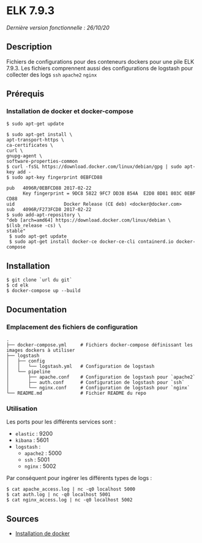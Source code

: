 # ELK 7.9.3

*Dernière version fonctionnelle : 26/10/20*

## Description

Fichiers de configurations pour des conteneurs dockers pour une pile ELK 7.9.3.
Les fichiers comprennent aussi des configurations de logstash pour collecter des logs `ssh` `apache2` `nginx`

## Prérequis

### Installation de docker et docker-compose

```
$ sudo apt-get update

$ sudo apt-get install \
apt-transport-https \
ca-certificates \
curl \
gnupg-agent \
software-properties-common
$ curl -fsSL https://download.docker.com/linux/debian/gpg | sudo apt-key add -
$ sudo apt-key fingerprint 0EBFCD88

pub   4096R/0EBFCD88 2017-02-22
      Key fingerprint = 9DC8 5822 9FC7 DD38 854A  E2D8 8D81 803C 0EBF CD88
uid                  Docker Release (CE deb) <docker@docker.com>
sub   4096R/F273FCD8 2017-02-22
$ sudo add-apt-repository \
"deb [arch=amd64] https://download.docker.com/linux/debian \
$(lsb_release -cs) \
stable"
 $ sudo apt-get update
 $ sudo apt-get install docker-ce docker-ce-cli containerd.io docker-compose
```

## Installation

```
$ git clone `url du git`
$ cd elk
$ docker-compose up --build
```

## Documentation

### Emplacement des fichiers de configuration 
```
.
├── docker-compose.yml     # Fichiers docker-compose définissant les images dockers à utiliser
├── logstash
│   ├── config
│   │   └── logstash.yml   # Configuration de logstash
│   └── pipeline
│       ├── apache.conf    # Configuration de logstash pour `apache2`
│       ├── auth.conf      # Configuration de logstash pour `ssh`
│       └── nginx.conf     # Configuration de logstash pour `nginx`
└── README.md              # Fichier README du repo
```

### Utilisation

Les ports pour les différents services sont :
* `elastic` : 9200
* `kibana` : 5601
* `logstash` :
  * `apache2` : 5000
  * `ssh` : 5001
  * `nginx` : 5002

Par conséquent pour ingérer les différents types de logs :
```
$ cat apache_access.log | nc -q0 localhost 5000
$ cat auth.log | nc -q0 localhost 5001
$ cat nginx_access.log | nc -q0 localhost 5002
```

## Sources
* [Installation de docker](https://docs.docker.com/engine/install/debian/)